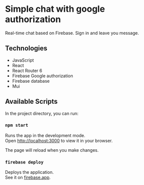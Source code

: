 # Simple chat with google authorization

Real-time chat based on Firebase. Sign in and leave you message.

## Technologies
* JavaScript
* React
* React Router 6
* Firebase Google authorization
* Firebase database
* Mui

## Available Scripts

In the project directory, you can run:

### `npm start`

Runs the app in the development mode.\
Open [http://localhost:3000](http://localhost:3000) to view it in your browser.

The page will reload when you make changes.

### `firebase deploy`

Deploys the application.\
See it on [firebase.app](react-chat-a8b4f.web.app).


